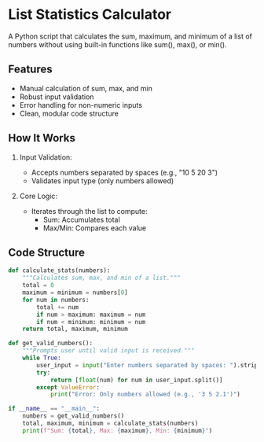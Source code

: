 # List Statistics Calculator

A Python script that calculates the sum, maximum, and minimum of a list of numbers without using built-in functions like sum(), max(), or min().

## Features
- Manual calculation of sum, max, and min
- Robust input validation
- Error handling for non-numeric inputs
- Clean, modular code structure

## How It Works
1. Input Validation:
   - Accepts numbers separated by spaces (e.g., "10 5 20 3")
   - Validates input type (only numbers allowed)

2. Core Logic:
   - Iterates through the list to compute:
     - Sum: Accumulates total
     - Max/Min: Compares each value

## Code Structure
```python
def calculate_stats(numbers):
    """Calculates sum, max, and min of a list."""
    total = 0
    maximum = minimum = numbers[0]
    for num in numbers:
        total += num
        if num > maximum: maximum = num
        if num < minimum: minimum = num
    return total, maximum, minimum

def get_valid_numbers():
    """Prompts user until valid input is received."""
    while True:
        user_input = input("Enter numbers separated by spaces: ").strip()
        try:
            return [float(num) for num in user_input.split()]
        except ValueError:
            print("Error: Only numbers allowed (e.g., '3 5 2.1')")

if __name__ == "__main__":
    numbers = get_valid_numbers()
    total, maximum, minimum = calculate_stats(numbers)
    print(f"Sum: {total}, Max: {maximum}, Min: {minimum}")
